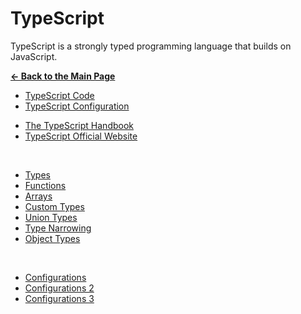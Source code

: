 # TypeScript

TypeScript is a strongly typed programming language that builds on JavaScript.

[**&larr; Back to the Main Page**](./../README.md)

- [TypeScript Code](./ts-code.md)
- [TypeScript Configuration](./)

<div></div>

- [The TypeScript Handbook](https://www.typescriptlang.org/docs/handbook/intro.html)
- [TypeScript Official Website](https://www.typescriptlang.org/)

<br>

- [Types](./types.md)
- [Functions](./functions.md)
- [Arrays](./arrays.md)
- [Custom Types](./custom-types.md)
- [Union Types](./union-types.md)
- [Type Narrowing](./type-narrowing.md)
- [Object Types](./object-types.md)

<br>

- [Configurations](./configs.md)
- [Configurations 2](./configs-2.md)
- [Configurations 3](./configs-3.md)

<br>
